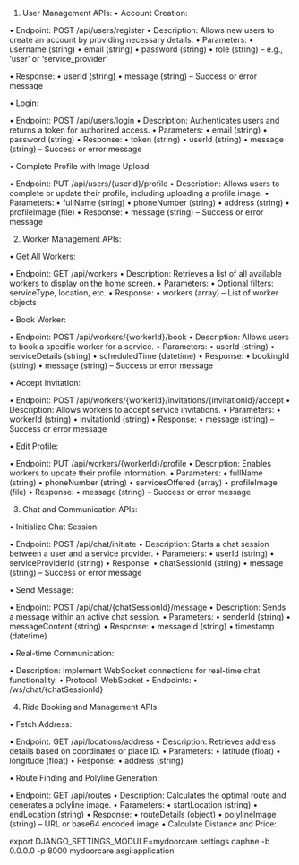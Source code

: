 
1. User Management APIs:
• Account Creation:

• Endpoint: POST /api/users/register
• Description: Allows new users to create an account by providing necessary details.
• Parameters:
• username (string)
• email (string)
• password (string)
• role (string) – e.g., ‘user’ or ‘service_provider’

• Response:
• userId (string)
• message (string) – Success or error message

• Login:

• Endpoint: POST /api/users/login
• Description: Authenticates users and returns a token for authorized access.
• Parameters:
• email (string)
• password (string)
• Response:
• token (string)
• userId (string)
• message (string) – Success or error message

• Complete Profile with Image Upload:

• Endpoint: PUT /api/users/{userId}/profile
• Description: Allows users to complete or update their profile, including uploading a profile image.
• Parameters:
• fullName (string)
• phoneNumber (string)
• address (string)
• profileImage (file)
• Response:
• message (string) – Success or error message


2. Worker Management APIs:

• Get All Workers:

• Endpoint: GET /api/workers
• Description: Retrieves a list of all available workers to display on the home screen.
• Parameters:
• Optional filters: serviceType, location, etc.
• Response:
• workers (array) – List of worker objects

• Book Worker:

• Endpoint: POST /api/workers/{workerId}/book
• Description: Allows users to book a specific worker for a service.
• Parameters:
• userId (string)
• serviceDetails (string)
• scheduledTime (datetime)
• Response:
• bookingId (string)
• message (string) – Success or error message

• Accept Invitation:

• Endpoint: POST /api/workers/{workerId}/invitations/{invitationId}/accept
• Description: Allows workers to accept service invitations.
• Parameters:
• workerId (string)
• invitationId (string)
• Response:
• message (string) – Success or error message

• Edit Profile:

• Endpoint: PUT /api/workers/{workerId}/profile
• Description: Enables workers to update their profile information.
• Parameters:
• fullName (string)
• phoneNumber (string)
• servicesOffered (array)
• profileImage (file)
• Response:
• message (string) – Success or error message


3. Chat and Communication APIs:

• Initialize Chat Session:

• Endpoint: POST /api/chat/initiate
• Description: Starts a chat session between a user and a service provider.
• Parameters:
• userId (string)
• serviceProviderId (string)
• Response:
• chatSessionId (string)
• message (string) – Success or error message

• Send Message:

• Endpoint: POST /api/chat/{chatSessionId}/message
• Description: Sends a message within an active chat session.
• Parameters:
• senderId (string)
• messageContent (string)
• Response:
• messageId (string)
• timestamp (datetime)

• Real-time Communication:

• Description: Implement WebSocket connections for real-time chat functionality.
• Protocol: WebSocket
• Endpoints:
• /ws/chat/{chatSessionId}



4. Ride Booking and Management APIs:

• Fetch Address:

• Endpoint: GET /api/locations/address
• Description: Retrieves address details based on coordinates or place ID.
• Parameters:
• latitude (float)
• longitude (float)
• Response:
• address (string)

• Route Finding and Polyline Generation:

• Endpoint: GET /api/routes
• Description: Calculates the optimal route and generates a polyline image.
• Parameters:
• startLocation (string)
• endLocation (string)
• Response:
• routeDetails (object)
• polylineImage (string) – URL or base64 encoded image
• Calculate Distance and Price:

export DJANGO_SETTINGS_MODULE=mydoorcare.settings
daphne -b 0.0.0.0 -p 8000 mydoorcare.asgi:application